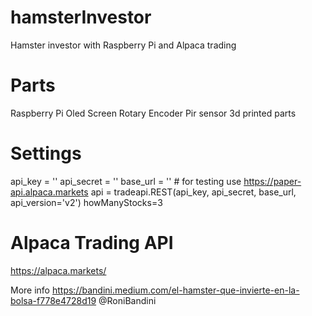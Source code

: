 # hamsterInvestor

Hamster investor with Raspberry Pi and Alpaca trading

# Parts

Raspberry Pi
Oled Screen
Rotary Encoder
Pir sensor
3d printed parts

# Settings

api_key = ''
api_secret = ''
base_url = '' # for testing use https://paper-api.alpaca.markets
api = tradeapi.REST(api_key, api_secret, base_url, api_version='v2')
howManyStocks=3

# Alpaca Trading API

https://alpaca.markets/

More info https://bandini.medium.com/el-hamster-que-invierte-en-la-bolsa-f778e4728d19
@RoniBandini
